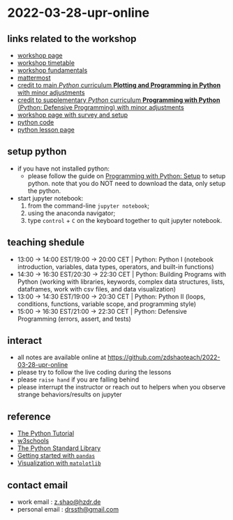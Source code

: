 # 2022-03-28-upr-online


## links related to the workshop

- [workshop page](https://indico.cern.ch/event/1112526/)
- [workshop timetable](https://indico.cern.ch/event/1112526/timetable/)
- [workshop  fundamentals](https://indico.cern.ch/event/1112526/sessions/425320/attachments/2415900/4133998/SoftwareCarpentries-Mar2022.pdf)
- [mattermost](https://mattermost.web.cern.ch/awesome-ws/channels/town-square)
- [credit to main *Python* curriculum **Plotting and Programming in Python** with minor adjustments](https://swcarpentry.github.io/python-novice-gapminder/)
- [credit to supplementary *Python* curriculum **Programming with Python** (Python: Defensive Programming) with minor adjustments](https://swcarpentry.github.io/python-novice-inflammation/)
- [workshop page with survey and setup](https://czirion.github.io/2022-03-28-upr-online/)
- [python code](https://github.com/zdshaoteach/2022-03-28-upr-online)
- [python lesson page](https://zdshaoteach.github.io/)


## setup python

- if you have not installed python:
    - please follow the guide on [Programming with Python: Setup](https://swcarpentry.github.io/python-novice-inflammation/setup.html) to setup python. note that you do NOT need to download the data, only setup the python.
- start jupyter notebook: 
    1. from the command-line `jupyter notebook`; 
    2. using the anaconda navigator;
    3. type `control` + `C` on the keyboard together to quit jupyter notebook.


## teaching shedule

- 13:00 → 14:00 EST/19:00 → 20:00 CET | Python: Python I (notebook introduction, variables, data types, operators, and built-in functions)
- 14:30 → 16:30 EST/20:30 → 22:30 CET | Python: Building Programs with Python (working with libraries, keywords, complex data structures, lists, dataframes, work with csv files, and data visualization)
- 13:00 → 14:30 EST/19:00 → 20:30 CET | Python: Python II (loops, conditions, functions, variable scope, and programming style)
- 15:00 → 16:30 EST/21:00 → 22:30 CET | Python: Defensive Programming (errors, assert, and tests)


## interact

- all notes are available online at https://github.com/zdshaoteach/2022-03-28-upr-online
- please try to follow the live coding during the lessons
- please `raise hand` if you are falling behind
- please interrupt the instructor or reach out to helpers when you observe strange behaviors/results on jupyter

## reference

- [The Python Tutorial](https://docs.python.org/3/tutorial/)
- [w3schools](https://www.w3schools.com/python/default.asp)
- [The Python Standard Library](https://docs.python.org/3/library/index.html)
- [Getting started with `pandas`](https://pandas.pydata.org/docs/getting_started/index.html#getting-started)
- [Visualization with `matplotlib`](https://matplotlib.org/stable/tutorials/index)

## contact email

- work email : [z.shao@hzdr.de](mailto:z.shao@hzdr.de)
- personal email : [drssth@gmail.com](mailto:drssth@gmail.com)

